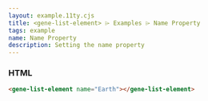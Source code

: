 ```yaml
---
layout: example.11ty.cjs
title: <gene-list-element> ⌲ Examples ⌲ Name Property
tags: example
name: Name Property
description: Setting the name property
---
```


<gene-list-element name="Earth"></gene-list-element>

<h3>HTML</h3>

```html
<gene-list-element name="Earth"></gene-list-element>
```
